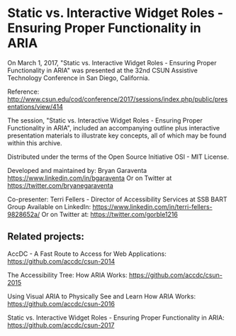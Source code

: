 Static vs. Interactive Widget Roles - Ensuring Proper Functionality in ARIA
===

On March 1, 2017, "Static vs. Interactive Widget Roles - Ensuring Proper Functionality in ARIA" was presented at the 32nd CSUN Assistive Technology Conference in San Diego, California.

Reference: http://www.csun.edu/cod/conference/2017/sessions/index.php/public/presentations/view/414

The session, "Static vs. Interactive Widget Roles - Ensuring Proper Functionality in ARIA", included an accompanying outline plus interactive presentation materials to illustrate key concepts, all of which may be found within this archive.

Distributed under the terms of the Open Source Initiative OSI - MIT License.

Developed and maintained by: Bryan Garaventa https://www.linkedin.com/in/bgaraventa
Or on Twitter at https://twitter.com/bryanegaraventa

Co-presenter: Terri Fellers - Director of Accessibility Services at SSB BART Group
Available on LinkedIn: https://www.linkedin.com/in/terri-fellers-9828652a/ 
Or on Twitter at: https://twitter.com/gorble1216

Related projects:
-----

AccDC - A Fast Route to Access for Web Applications: https://github.com/accdc/csun-2014

The Accessibility Tree: How ARIA Works: https://github.com/accdc/csun-2015

Using Visual ARIA to Physically See and Learn How ARIA Works: https://github.com/accdc/csun-2016

Static vs. Interactive Widget Roles - Ensuring Proper Functionality in ARIA: https://github.com/accdc/csun-2017